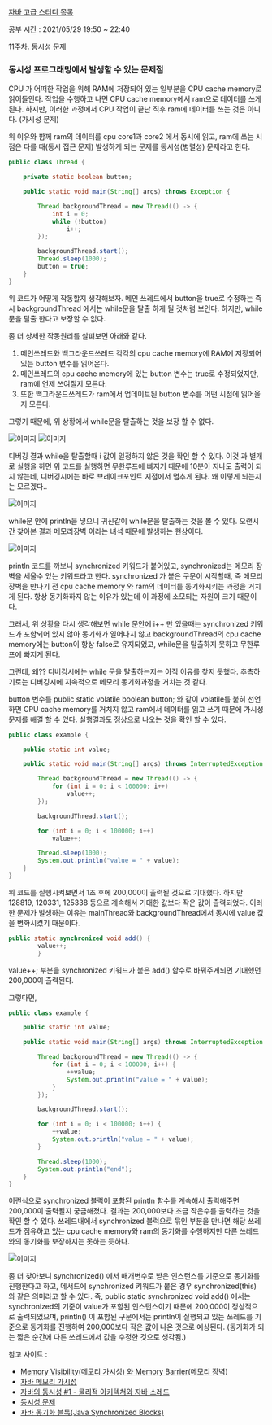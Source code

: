 [자바 고급 스터디 목록](https://ckdgus.tistory.com/80)

공부 시간 : 2021/05/29 19:50 ~ 22:40

11주차. 동시성 문제

### 동시성 프로그래밍에서 발생할 수 있는 문제점

CPU 가 어떠한 작업을 위해 RAM에 저장되어 있는 일부분을 CPU cache memory로 읽어들인다. 작업을 수행하고 나면 CPU cache memory에서 ram으로 데이터를 쓰게된다. 하지만, 이러한
과정에서 CPU 작업이 끝난 직후 ram에 데이터를 쓰는 것은 아니다. (가시성 문제)

위 이유와 함께 ram의 데이터를 cpu core1과 core2 에서 동시에 읽고, ram에 쓰는 시점은 다를 때(동시 접근 문제) 발생하게 되는 문제를 동시성(병렬성) 문제라고 한다.

```java
public class Thread {

    private static boolean button;

    public static void main(String[] args) throws Exception {

        Thread backgroundThread = new Thread(() -> {
            int i = 0;
            while (!button)
                i++;
        });

        backgroundThread.start();
        Thread.sleep(1000);
        button = true;
    }
}
```

위 코드가 어떻게 작동할지 생각해보자. 메인 쓰레드에서 button을 true로 수정하는 즉시 backgroundThread 에서는 while문을 탈출 하게 될 것처럼 보인다. 하지만, while문을 탈출 한다고
보장할 수 없다.

좀 더 상세한 작동원리를 살펴보면 아래와 같다.

1. 메인쓰레드와 백그라운드쓰레드 각각의 cpu cache memory에 RAM에 저장되어 있는 button 변수를 읽어온다.
2. 메인쓰레드의 cpu cache memory에 있는 button 변수는 true로 수정되었지만, ram에 언제 쓰여질지 모른다.
3. 또한 백그라운드쓰레드가 ram에서 업데이트된 button 변수를 어떤 시점에 읽어올지 모른다.

그렇기 때문에, 위 상황에서 while문을 탈출하는 것을 보장 할 수 없다.

![이미지](https://github.com/ckdgus08/study/blob/master/image/thread_가시성문제1.png?raw=true)
![이미지](https://github.com/ckdgus08/study/blob/master/image/thread_가시성문제2.png?raw=true)

디버깅 결과 while을 탈출할때 i 값이 일정하지 않은 것을 확인 할 수 있다. 이것 과 별개로 실행을 하면 위 코드를 실행하면 무한루프에 빠지기 때문에 10분이 지나도 출력이 되지 않는데, 디버깅시에는 바로 브레이크포인트 지점에서 멈추게 된다. 왜 이렇게
되는지는 모르겠다..

![이미지](https://github.com/ckdgus08/study/blob/master/image/thread_가시성문제3.png?raw=true)

while문 안에 println을 넣으니 귀신같이 while문을 탈출하는 것을 볼 수 있다. 오랜시간 찾아본 결과 메모리장벽 이라는 녀석 때문에 발생하는 현상이다.

![이미지](https://github.com/ckdgus08/study/blob/master/image/thread_가시성문제4.png?raw=true)

println 코드를 까보니 synchronized 키워드가 붙어있고, synchronized는 메모리 장벽을 세울수 있는 키워드라고 한다. synchronized 가 붙은 구문이 시작할때, 즉 메모리장벽을 만나기
전 cpu cache memory 와 ram의 데이터를 동기화시키는 과정을 거치게 된다. 항상 동기화하지 않는 이유가 있는데 이 과정에 소모되는 자원이 크기 때문이다.

그래서, 위 상황을 다시 생각해보면 while 문안에 i++ 만 있을때는 synchronized 키워드가 포함되어 있지 않아 동기화가 일어나지 않고 backgroundThread의 cpu cache memory에는
button이 항상 false로 유지되었고, while문을 탈출하지 못하고 무한루프에 빠지게 된다.

그런데, 왜?? 디버깅시에는 while 문을 탈출하는지는 아직 이유를 찾지 못했다. 추측하기로는 디버깅시에 지속적으로 메모리 동기화과정을 거치는 것 같다.

button 변수를 public static volatile boolean button; 와 같이 volatile를 붙혀 선언하면 CPU cache memory를 거치지 않고 ram에서 데이터를 읽고 쓰기 때문에
가시성 문제를 해결 할 수 있다. 실행결과도 정상으로 나오는 것을 확인 할 수 있다.


```java
public class example {

    public static int value;

    public static void main(String[] args) throws InterruptedException {

        Thread backgroundThread = new Thread(() -> {
            for (int i = 0; i < 100000; i++)
                value++;
        });

        backgroundThread.start();

        for (int i = 0; i < 100000; i++)
            value++;

        Thread.sleep(1000);
        System.out.println("value = " + value);
    }
}
```

위 코드를 실행시켜보면서 1초 후에 200,000이 출력될 것으로 기대했다. 하지만 128819, 120331, 125338 등으로 계속해서 기대한 값보다 작은 값이 출력되었다.
이러한 문제가 발생하는 이유는 mainThread와 backgroundThread에서 동시에 value 값을 변화시켰기 때문이다. 

```java
public static synchronized void add() {
        value++;
        }
```

value++; 부분을 synchronized 키워드가 붙은 add() 함수로 바꿔주게되면 기대했던 200,000이 출력된다.

그렇다면, 

```java
public class example {

    public static int value;

    public static void main(String[] args) throws InterruptedException {

        Thread backgroundThread = new Thread(() -> {
            for (int i = 0; i < 100000; i++) {
                ++value;
                System.out.println("value = " + value);
            }
        });

        backgroundThread.start();

        for (int i = 0; i < 100000; i++) {
            ++value;
            System.out.println("value = " + value);
        }

        Thread.sleep(1000);
        System.out.println("end");
    }
}
```
이런식으로 synchronized 블럭이 포함된 println 함수를 계속해서 출력해주면 200,000이 출력될지 궁금해졌다.
결과는 200,000보다 조금 작은수를 출력하는 것을 확인 할 수 있다. 쓰레드내에서 synchronized 블럭으로 묶인 부분을 만나면 해당 쓰레드가 점유하고 있는 cpu cache memory와 ram의 동기화를 수행하지만
다른 쓰레드와의 동기화를 보장하지는 못하는 듯하다.

![이미지](https://github.com/ckdgus08/study/blob/master/image/thread_동시접근1.png?raw=true)

좀 더 찾아보니 synchronized() 에서 매개변수로 받은 인스턴스를 기준으로 동기화를 진행한다고 하고, 메서드에 synchronized 키워드가 붙은 경우
synchronized(this) 와 같은 의미라고 할 수 있다. 즉, public static synchronized void add() 에서는 synchronized의 기준이 value가 포함된 인스턴스이기 때문에 200,000이 정상적으로 출력되었으며,
println() 이 포함된 구문에서는 println이 실행되고 있는 쓰레드를 기준으로 동기화를 진행하여 200,000보다 작은 값이 나온 것으로 예상된다. (동기화가 되는 짧은 순간에 다른 쓰레드에서 값을 수정한 것으로 생각됨.)


참고 사이트 :

* [Memory Visibility(메모리 가시성) 와 Memory Barrier(메모리 장벽)](https://m.blog.naver.com/PostView.naver?isHttpsRedirect=true&blogId=jjoommnn&logNo=130037479493)
* [자바 메모리 가시성](https://dingue.tistory.com/8)
* [자바의 동시성 #1 - 물리적 아키텍쳐와 자바 스레드](https://badcandy.github.io/2019/01/14/concurrency-02/)
* [동시성 문제](https://badcandy.github.io/2019/01/14/concurrency-01/)
* [자바 동기화 블록(Java Synchronized Blocks)](https://parkcheolu.tistory.com/15)

